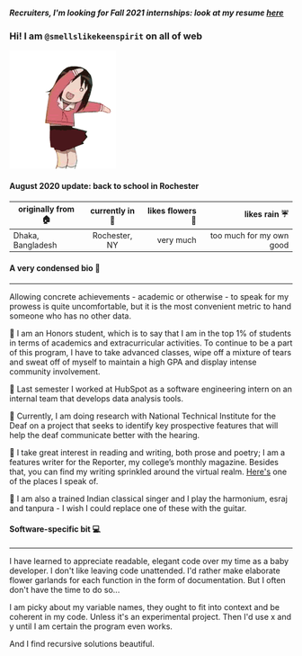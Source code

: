 
#### *Recruiters, I'm looking for Fall 2021 internships: look at my resume [here](https://github.com/smellslikekeenspirit/smellslikekeenspirit/blob/master/PriontiNasirResume.pdf)*
### Hi! I am `@smellslikekeenspirit` on all of web 

![](hi.gif)

<h4> August 2020 update: back to school in Rochester </h4>

| originally from 🏠 | currently in 📍 | likes flowers :bouquet: | likes rain ☔ |
|----------|:-------------:|---------:|---------:|
| Dhaka, Bangladesh|Rochester, NY  |very much| too much for my own good|

#### A very condensed bio :cherry_blossom:
---
Allowing concrete achievements - academic or otherwise - to speak for my prowess is quite uncomfortable, but it is the most convenient metric to hand someone who has no other data. 

:tulip: I am an Honors student, which is to say that I am in the top 1% of students in terms of academics and extracurricular activities. To continue to be a part of this program, I have to take advanced classes, wipe off a mixture of tears and sweat off of myself to maintain a high GPA and display intense community involvement. 

:maple_leaf: Last semester I worked at HubSpot as a software engineering intern on an internal team that develops data analysis tools. 

:sunflower: Currently, I am doing research with National Technical Institute for the Deaf on a project that seeks to identify key prospective features that will help the deaf communicate better with the hearing. 

:hibiscus: I take great interest in reading and writing, both prose and poetry; I am a features writer for the Reporter, my college’s monthly magazine. Besides that, you can find my writing sprinkled around the virtual realm. [Here's](https://medium.com/@priontidipitanasir) one of the places I speak of. 

:rose: I am also a trained Indian classical singer and I play the harmonium, esraj and tanpura - I wish I could replace one of these with the guitar.

#### Software-specific bit :computer:
---
I have learned to appreciate readable, elegant code over my time as a baby developer. I don't like leaving code unattended. I'd rather make elaborate flower garlands for each function in the form of documentation. But I often don't have the time to do so...

I am picky about my variable names, they ought to fit into context and be coherent in my code. Unless it's an experimental project. Then I'd use x and y until I am certain the program even works. 

And I find recursive solutions beautiful. 
